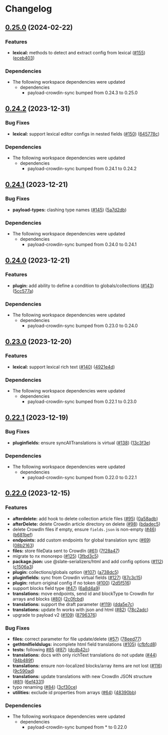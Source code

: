 # Changelog

## [0.25.0](https://github.com/thompsonsj/payload-crowdin-sync/compare/dev-v0.24.3...dev-v0.25.0) (2024-02-22)


### Features

* **lexical:** methods to detect and extract config from lexical ([#155](https://github.com/thompsonsj/payload-crowdin-sync/issues/155)) ([eceb403](https://github.com/thompsonsj/payload-crowdin-sync/commit/eceb403c2b8817ad048b50302d349948d446c514))


### Dependencies

* The following workspace dependencies were updated
  * dependencies
    * payload-crowdin-sync bumped from 0.24.3 to 0.25.0

## [0.24.2](https://github.com/thompsonsj/payload-crowdin-sync/compare/dev-v0.24.1...dev-v0.24.2) (2023-12-31)


### Bug Fixes

* **lexical:** support lexical editor configs in nested fields ([#150](https://github.com/thompsonsj/payload-crowdin-sync/issues/150)) ([645778c](https://github.com/thompsonsj/payload-crowdin-sync/commit/645778c4a1279b6aed9e58eb45066f4c827c2252))


### Dependencies

* The following workspace dependencies were updated
  * dependencies
    * payload-crowdin-sync bumped from 0.24.1 to 0.24.2

## [0.24.1](https://github.com/thompsonsj/payload-crowdin-sync/compare/dev-v0.24.0...dev-v0.24.1) (2023-12-21)


### Bug Fixes

* **payload-types:** clashing type names ([#145](https://github.com/thompsonsj/payload-crowdin-sync/issues/145)) ([5a7d2db](https://github.com/thompsonsj/payload-crowdin-sync/commit/5a7d2db96efe5ab5adb808de8834b7e65e32b849))


### Dependencies

* The following workspace dependencies were updated
  * dependencies
    * payload-crowdin-sync bumped from 0.24.0 to 0.24.1

## [0.24.0](https://github.com/thompsonsj/payload-crowdin-sync/compare/dev-v0.23.0...dev-v0.24.0) (2023-12-21)


### Features

* **plugin:** add ability to define a condition to globals/collections ([#143](https://github.com/thompsonsj/payload-crowdin-sync/issues/143)) ([5cc577a](https://github.com/thompsonsj/payload-crowdin-sync/commit/5cc577aa17ffcf52f0c1ae7b1aee5a35745cc335))


### Dependencies

* The following workspace dependencies were updated
  * dependencies
    * payload-crowdin-sync bumped from 0.23.0 to 0.24.0

## [0.23.0](https://github.com/thompsonsj/payload-crowdin-sync/compare/dev-v0.22.1...dev-v0.23.0) (2023-12-20)


### Features

* **lexical:** support lexical rich text ([#140](https://github.com/thompsonsj/payload-crowdin-sync/issues/140)) ([4921e4d](https://github.com/thompsonsj/payload-crowdin-sync/commit/4921e4dbc6221f27dae9fa282de09506b3124863))


### Dependencies

* The following workspace dependencies were updated
  * dependencies
    * payload-crowdin-sync bumped from 0.22.1 to 0.23.0

## [0.22.1](https://github.com/thompsonsj/payload-crowdin-sync/compare/dev-v0.22.0...dev-v0.22.1) (2023-12-19)


### Bug Fixes

* **pluginfields:** ensure syncAllTranslations is virtual ([#138](https://github.com/thompsonsj/payload-crowdin-sync/issues/138)) ([13c3f3e](https://github.com/thompsonsj/payload-crowdin-sync/commit/13c3f3e1f68331aeff53c1045b90ec86886baa85))


### Dependencies

* The following workspace dependencies were updated
  * dependencies
    * payload-crowdin-sync bumped from 0.22.0 to 0.22.1

## [0.22.0](https://github.com/thompsonsj/payload-crowdin-sync/compare/dev-v0.21.0...dev-v0.22.0) (2023-12-15)


### Features

* **afterdelete:** add hook to delete collection article files ([#95](https://github.com/thompsonsj/payload-crowdin-sync/issues/95)) ([0a58adb](https://github.com/thompsonsj/payload-crowdin-sync/commit/0a58adb399f2dda602068bb202fae3cc4a4fc598))
* **afterDelete:** delete Crowdin article directory on delete ([#98](https://github.com/thompsonsj/payload-crowdin-sync/issues/98)) ([bdadec5](https://github.com/thompsonsj/payload-crowdin-sync/commit/bdadec5653242d34b80c5986426452b90a62e0ff))
* delete CrowdIn files if empty, ensure `fields.json` is non-empty ([#46](https://github.com/thompsonsj/payload-crowdin-sync/issues/46)) ([b681bef](https://github.com/thompsonsj/payload-crowdin-sync/commit/b681bef3334ee7f58d1c05c6f2f486c652e49495))
* **endpoints:** add custom endpoints for global translation sync ([#69](https://github.com/thompsonsj/payload-crowdin-sync/issues/69)) ([08b2163](https://github.com/thompsonsj/payload-crowdin-sync/commit/08b2163e8a552263d3ac016266f7cd70e22e51fb))
* **files:** store fileData sent to CrowdIn ([#61](https://github.com/thompsonsj/payload-crowdin-sync/issues/61)) ([7f28a47](https://github.com/thompsonsj/payload-crowdin-sync/commit/7f28a47f530eba7119b5015b5de9f1426e547133))
* migrate to nx monorepo ([#125](https://github.com/thompsonsj/payload-crowdin-sync/issues/125)) ([3fbd3c5](https://github.com/thompsonsj/payload-crowdin-sync/commit/3fbd3c551ec0a73fd3deb18f860da6f02dafe5db))
* **package.json:** use @slate-serializers/html and add config options ([#112](https://github.com/thompsonsj/payload-crowdin-sync/issues/112)) ([c1506a3](https://github.com/thompsonsj/payload-crowdin-sync/commit/c1506a3b02b261845d6ccf415e2f197b1b0a5503))
* **plugin:** collections/globals option ([#107](https://github.com/thompsonsj/payload-crowdin-sync/issues/107)) ([a738dc5](https://github.com/thompsonsj/payload-crowdin-sync/commit/a738dc5d835804354104f7025544492e85873a09))
* **pluginfields:** sync from Crowdin virtual fields ([#127](https://github.com/thompsonsj/payload-crowdin-sync/issues/127)) ([87c3c15](https://github.com/thompsonsj/payload-crowdin-sync/commit/87c3c15b70d06641756c096520828e171417f27c))
* **plugin:** return original config if no token ([#100](https://github.com/thompsonsj/payload-crowdin-sync/issues/100)) ([2d5f516](https://github.com/thompsonsj/payload-crowdin-sync/commit/2d5f5164e64b331e0f5ce6c10e3ee0760938fb3a))
* support blocks field type ([#47](https://github.com/thompsonsj/payload-crowdin-sync/issues/47)) ([6a8d4a9](https://github.com/thompsonsj/payload-crowdin-sync/commit/6a8d4a9aea9799c537f0e1452132b827a714e87b))
* **translations:** move endpoints, send id and blockType to CrowdIn for arrays and blocks ([#80](https://github.com/thompsonsj/payload-crowdin-sync/issues/80)) ([2c0fcbd](https://github.com/thompsonsj/payload-crowdin-sync/commit/2c0fcbdfb19a7890ddf06a11f2564d7abb4bf762))
* **translations:** support the draft parameter ([#119](https://github.com/thompsonsj/payload-crowdin-sync/issues/119)) ([dda5e7c](https://github.com/thompsonsj/payload-crowdin-sync/commit/dda5e7cbd7b394b30dcc75726821e56c95469e8d))
* **translations:** update fn works with json and html ([#82](https://github.com/thompsonsj/payload-crowdin-sync/issues/82)) ([78c2adc](https://github.com/thompsonsj/payload-crowdin-sync/commit/78c2adcb56d180fd1cafd71eb586bb39eb6e65a9))
* upgrade to payload v2 ([#109](https://github.com/thompsonsj/payload-crowdin-sync/issues/109)) ([8796376](https://github.com/thompsonsj/payload-crowdin-sync/commit/87963765994691363a368ea3f7254ac4ce1fc63a))


### Bug Fixes

* **files:** correct parameter for file update/delete ([#57](https://github.com/thompsonsj/payload-crowdin-sync/issues/57)) ([78eed77](https://github.com/thompsonsj/payload-crowdin-sync/commit/78eed77ec7a3fbd0d13a6abbfca1059f5843abfe))
* **gethtmlfieldslugs:** incomplete html field translations ([#105](https://github.com/thompsonsj/payload-crowdin-sync/issues/105)) ([cfbfcd8](https://github.com/thompsonsj/payload-crowdin-sync/commit/cfbfcd889429c4a4c8ee54599fb83a8e41e2d980))
* **tests:** following [#85](https://github.com/thompsonsj/payload-crowdin-sync/issues/85) ([#87](https://github.com/thompsonsj/payload-crowdin-sync/issues/87)) ([dcdb42c](https://github.com/thompsonsj/payload-crowdin-sync/commit/dcdb42cd6ef8bab5525976b5720a978674db45df))
* **translations:** docs with only richText translations do not update ([#44](https://github.com/thompsonsj/payload-crowdin-sync/issues/44)) ([94b489f](https://github.com/thompsonsj/payload-crowdin-sync/commit/94b489f8564dd514dbe6ae610449ad968ae0168a))
* **translations:** ensure non-localized blocks/array items are not lost ([#116](https://github.com/thompsonsj/payload-crowdin-sync/issues/116)) ([9c590ad](https://github.com/thompsonsj/payload-crowdin-sync/commit/9c590adf78f040286891320557ed1dd661c261d0))
* **translations:** update translations with new CrowdIn JSON structure ([#81](https://github.com/thompsonsj/payload-crowdin-sync/issues/81)) ([6ef4331](https://github.com/thompsonsj/payload-crowdin-sync/commit/6ef43316881f52e466eee4dd40ffbd3b6ae343e0))
* typo renaming ([#84](https://github.com/thompsonsj/payload-crowdin-sync/issues/84)) ([3cf30ce](https://github.com/thompsonsj/payload-crowdin-sync/commit/3cf30ce6a2e11b23ada99170c88196ef10f737f1))
* **utilities:** exclude id properties from arrays ([#64](https://github.com/thompsonsj/payload-crowdin-sync/issues/64)) ([48390bb](https://github.com/thompsonsj/payload-crowdin-sync/commit/48390bbd8ae6156d4637906426df781f148825d6))


### Dependencies

* The following workspace dependencies were updated
  * dependencies
    * payload-crowdin-sync bumped from * to 0.22.0
